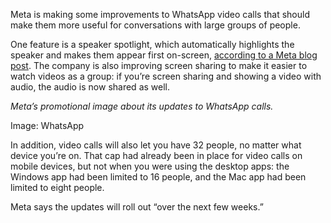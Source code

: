 Meta is making some improvements to WhatsApp video calls that should make them more useful for conversations with large groups of people.

One feature is a speaker spotlight, which automatically highlights the speaker and makes them appear first on-screen, [according to a Meta blog post](https://blog.whatsapp.com/better-calling-across-desktop-and-mobile). The company is also improving screen sharing to make it easier to watch videos as a group: if you’re screen sharing and showing a video with audio, the audio is now shared as well.

*Meta’s promotional image about its updates to WhatsApp calls.*

Image: WhatsApp

In addition, video calls will also let you have 32 people, no matter what device you’re on. That cap had already been in place for video calls on mobile devices, but not when you were using the desktop apps: the Windows app had been limited to 16 people, and the Mac app had been limited to eight people.

Meta says the updates will roll out “over the next few weeks.”
